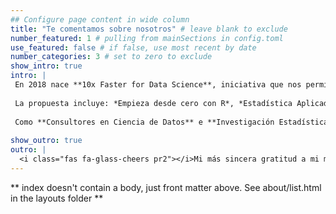```yaml
---
## Configure page content in wide column
title: "Te comentamos sobre nosotros" # leave blank to exclude
number_featured: 1 # pulling from mainSections in config.toml
use_featured: false # if false, use most recent by date
number_categories: 3 # set to zero to exclude
show_intro: true
intro: |
 En 2018 nace **10x Faster for Data Science**, iniciativa que nos permite empezar a formar las primeras generaciones de científicos de datos en Bolivia. Con una oferta de cursos desde fundamentos y metodologías hasta cursos avanzados de análisis predictivo y machine learning. Nuestro mantra: **_Avanzado para científicos de datos, fácil para todos los demás_**.
  
 La propuesta incluye: *Empieza desde cero con R*, *Estadística Aplicada con R*, *Econometría y Análisis de regresión*, *Automatización de Reportes Excel con R*, *Análisis de Componentes Principales PCA* entre otros.
 
 Como **Consultores en Ciencia de Datos** e **Investigación Estadística** hemos participado en varios proyectos e implementaciones con equipos multifuncionales, ya sea desarrollando modelos de `Machine Learning` y/o algoritmos de ciencia de datos para encontrar oportunidades, descubrir soluciones y brindar información de negocio procesable.
  
show_outro: true
outro: |
  <i class="fas fa-glass-cheers pr2"></i>Mi más sincera gratitud a mi mentor [Luis Fernando Parada G.](https://www.linkedin.com/in/f3rnando-parada/) por inspirarme!
---
```


** index doesn't contain a body, just front matter above.
See about/list.html in the layouts folder **